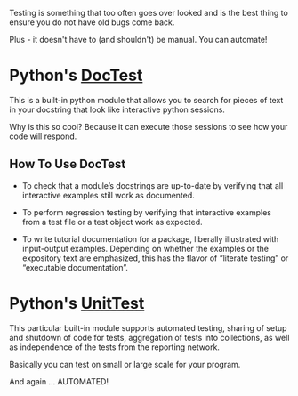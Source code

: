 Testing is something that too often goes over looked and is the best thing to ensure you do not have old bugs come back.

Plus - it doesn't have to (and shouldn't) be manual. You can automate!

# Python's [DocTest](https://docs.python.org/3.6/library/doctest.html)

This is a built-in python module that allows you to search for pieces of text in your docstring that look like interactive python sessions.

Why is this so cool? Because it can execute those sessions to see how your code will respond.

## How To Use DocTest

- To check that a module’s docstrings are up-to-date by verifying that all interactive examples still work as documented.

- To perform regression testing by verifying that interactive examples from a test file or a test object work as expected.

- To write tutorial documentation for a package, liberally illustrated with input-output examples. Depending on whether the examples or the expository text are emphasized, this has the flavor of “literate testing” or “executable documentation”.

# Python's [UnitTest](https://docs.python.org/3.6/library/unittest.html)

This particular built-in module supports automated testing, sharing of setup and shutdown of code for tests, aggregation of tests into collections, as well as independence of the tests from the reporting network.

Basically you can test on small or large scale for your program.

And again ... AUTOMATED!
